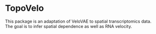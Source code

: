 # TopoVelo
This package is an adaptation of VeloVAE to spatial transcriptomics data. The goal is to infer spatial dependence as well as RNA velocity.
